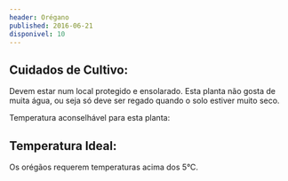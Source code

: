 ```yaml
---
header: Orégano 
published: 2016-06-21
disponivel: 10
---
```



## Cuidados de Cultivo:


Devem estar num local protegido e ensolarado.  Esta planta não gosta de muita água, ou seja só deve ser regado quando o solo estiver muito seco.

Temperatura aconselhável para esta planta:

## Temperatura Ideal: 
Os orégãos requerem temperaturas acima dos 5°C.

